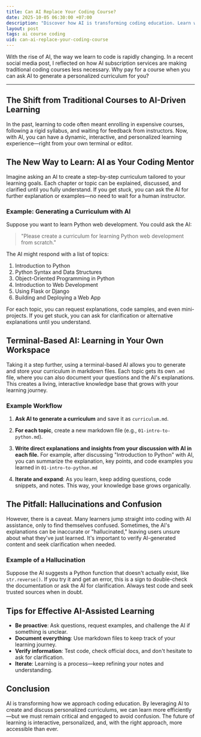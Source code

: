```yaml
---
title: Can AI Replace Your Coding Course?
date: 2025-10-05 06:30:00 +07:00
description: "Discover how AI is transforming coding education. Learn why AI subscription services might replace expensive courses with personalized, interactive curriculums you can access directly from your terminal."
layout: post
tags: ai course coding
uid: can-ai-replace-your-coding-course
---
```


With the rise of AI, the way we learn to code is rapidly changing. In a recent social media post, I reflected on how AI subscription services are making traditional coding courses less necessary. Why pay for a course when you can ask AI to generate a personalized curriculum for you?

---

## The Shift from Traditional Courses to AI-Driven Learning

In the past, learning to code often meant enrolling in expensive courses, following a rigid syllabus, and waiting for feedback from instructors. Now, with AI, you can have a dynamic, interactive, and personalized learning experience—right from your own terminal or editor.


## The New Way to Learn: AI as Your Coding Mentor

Imagine asking an AI to create a step-by-step curriculum tailored to your learning goals. Each chapter or topic can be explained, discussed, and clarified until you fully understand. If you get stuck, you can ask the AI for further explanation or examples—no need to wait for a human instructor.

### Example: Generating a Curriculum with AI

Suppose you want to learn Python web development. You could ask the AI:

> "Please create a curriculum for learning Python web development from scratch."

The AI might respond with a list of topics:

1. Introduction to Python
2. Python Syntax and Data Structures
3. Object-Oriented Programming in Python
4. Introduction to Web Development
5. Using Flask or Django
6. Building and Deploying a Web App

For each topic, you can request explanations, code samples, and even mini-projects. If you get stuck, you can ask for clarification or alternative explanations until you understand.


## Terminal-Based AI: Learning in Your Own Workspace

Taking it a step further, using a terminal-based AI allows you to generate and store your curriculum in markdown files. Each topic gets its own `.md` file, where you can also document your questions and the AI's explanations. This creates a living, interactive knowledge base that grows with your learning journey.

### Example Workflow

1. **Ask AI to generate a curriculum** and save it as `curriculum.md`.
2. **For each topic**, create a new markdown file (e.g., `01-intro-to-python.md`).

3. **Write direct explanations and insights from your discussion with AI in each file.** For example, after discussing "Introduction to Python" with AI, you can summarize the explanation, key points, and code examples you learned in `01-intro-to-python.md`

4. **Iterate and expand**: As you learn, keep adding questions, code snippets, and notes. This way, your knowledge base grows organically.


## The Pitfall: Hallucinations and Confusion

However, there is a caveat. Many learners jump straight into coding with AI assistance, only to find themselves confused. Sometimes, the AI's explanations can be inaccurate or "hallucinated," leaving users unsure about what they've just learned. It's important to verify AI-generated content and seek clarification when needed.

### Example of a Hallucination

Suppose the AI suggests a Python function that doesn't actually exist, like `str.reverse()`. If you try it and get an error, this is a sign to double-check the documentation or ask the AI for clarification. Always test code and seek trusted sources when in doubt.


## Tips for Effective AI-Assisted Learning

- **Be proactive**: Ask questions, request examples, and challenge the AI if something is unclear.
- **Document everything**: Use markdown files to keep track of your learning journey.
- **Verify information**: Test code, check official docs, and don't hesitate to ask for clarification.
- **Iterate**: Learning is a process—keep refining your notes and understanding.

## Conclusion

AI is transforming how we approach coding education. By leveraging AI to create and discuss personalized curriculums, we can learn more efficiently—but we must remain critical and engaged to avoid confusion. The future of learning is interactive, personalized, and, with the right approach, more accessible than ever.
